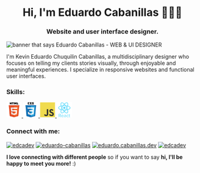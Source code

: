 <h1 align="center">Hi, I'm Eduardo Cabanillas 👋🧑‍💻</h1>
<h3 align="center">Website and user interface designer.</h3>

<img src="https://user-images.githubusercontent.com/104347313/167239487-669b8b77-20da-44a7-bf1a-9d5444c3e009.png" alt="banner that says Eduardo Cabanillas - WEB & UI DESIGNER">

<p>I'm Kevin Eduardo Chuquilin Cabanillas, a multidisciplinary designer who focuses on telling my clients stories visually, through enjoyable and meaningful experiences. I specialize in responsive websites and functional user interfaces.</p>

<h3 align="left">Skills:</h3>
<p align="left"><a href="https://www.w3.org/html/" target="_blank" rel="noreferrer"> <img src="https://raw.githubusercontent.com/devicons/devicon/master/icons/html5/html5-original-wordmark.svg" alt="html5" width="40" height="40"/> </a> <a href="https://www.w3schools.com/css/" target="_blank" rel="noreferrer"> <img src="https://raw.githubusercontent.com/devicons/devicon/master/icons/css3/css3-original-wordmark.svg" alt="css3" width="40" height="40"/> </a> <a href="https://developer.mozilla.org/en-US/docs/Web/JavaScript" target="_blank" rel="noreferrer"> <img src="https://raw.githubusercontent.com/devicons/devicon/master/icons/javascript/javascript-original.svg" alt="javascript" width="40" height="40"/> </a> <a href="https://reactjs.org/" target="_blank" rel="noreferrer"> <img src="https://raw.githubusercontent.com/devicons/devicon/master/icons/react/react-original-wordmark.svg" alt="react" width="40" height="40"/> </a>
</p>

<h3 align="left">Connect with me:</h3>
<p align="left">
<a href="https://twitter.com/edcadev" target="blank" rel="noreferrer"><img align="center" src="https://raw.githubusercontent.com/rahuldkjain/github-profile-readme-generator/master/src/images/icons/Social/twitter.svg" alt="edcadev" height="30" width="40" /></a> <a href="https://linkedin.com/in/eduardo-cabanillas" target="blank" rel="noreferrer"><img align="center" src="https://raw.githubusercontent.com/rahuldkjain/github-profile-readme-generator/master/src/images/icons/Social/linked-in-alt.svg" alt="eduardo-cabanillas" height="30" width="40" /></a> <a href="https://fb.com/eduardo.cabanillas.dev" target="blank" rel="noreferrer"><img align="center" src="https://raw.githubusercontent.com/rahuldkjain/github-profile-readme-generator/master/src/images/icons/Social/facebook.svg" alt="eduardo.cabanillas.dev" height="30" width="40" /></a> <a href="https://instagram.com/edcadev" target="blank" rel="noreferrer"><img align="center" src="https://raw.githubusercontent.com/rahuldkjain/github-profile-readme-generator/master/src/images/icons/Social/instagram.svg" alt="edcadev" height="30" width="40" /></a>
</p>

<p>
<b>I love connecting with different people</b> so if you want to say <b>hi, I'll be happy to meet you more!</b> :)
</p>

